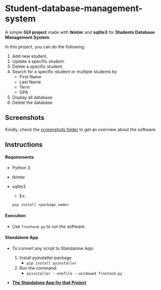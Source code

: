 # Student-database-management-system

A simple **GUI project** made with **tkinter** and **sqlite3** for **Students Database Management System**. 

In this project, you can do the following:
1. Add new student.
2. Update a specific student.
3. Delete a specific student.
4. Search for a specific student or multiple students by
    * First Name
    * Last Name
    * Term
    * GPA
5. Display all database
6. Delete the database

## Screenshots
Kindly, check the [screenshots folder](https://github.com/AhMeDxHaMiDo/Student-database-management-system/tree/master/screenshots) to get an overview about the software.

## Instructions

#### Requirements
  * Python 3
  * tkinter
  * sqlite3

    * Ex:
    ```
    pip install <package_name>
    ```

#### Execution
* Use `frontend.py` to run the software.

#### Standalone App
* To convert any script to Standalone App:
  1. Install pyinstaller package
      * `pip install pyinstaller`
  2. Run the command:
      * `pyinstaller --onefile --windowed frontend.py`

* [**The Standalone App for that Project**](https://github.com/AhMeDxHaMiDo/Student-database-management-system/blob/master/frontend.exe)
